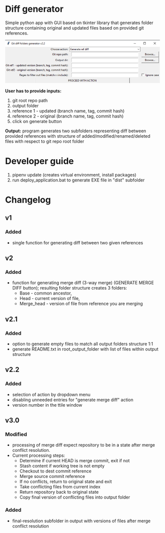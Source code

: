 # Diff generator

Simple python app with GUI based on tkinter library that generates folder structure containing original and updated files based on provided git references.

![Screenshot2023-05-18.png](Screenshot-main.png)

**User has to provide inputs:**
1. git root repo path
2. output folder
3. reference 1 - updated (branch name, tag, commit hash) 
4. reference 2 - original (branch name, tag, commit hash)
5. click on generate button

**Output:** program generates two subfolders representing diff between provided references with structure of added/modified/renamed/deleted files with respect to git repo root folder 

# Developer guide
1. pipenv update (creates virtual environment, install packages)
2. run deploy_application.bat to generate EXE file in "dist" subfolder

# Changelog

## v1

### Added
- single function for generating diff between two given references

## v2

### Added
- function for generating merge diff (3-way merge) (GENERATE MERGE DIFF button); resulting folder structure creates 3 folders:
    - Base - common ancestor, 
    - Head - current version of file, 
    - Merge_head - version of file from reference you are merging

## v2.1

### Added
- option to generate empty files to match all output folders structure 1:1
- generate README.txt in root_output_folder with list of files within output structure

## v2.2

### Added
- selection of action by dropdown menu
- disabling unneeded entries for "generate merge diff" action
- version number in the ttile window

## v3.0

### Modified
- processing of merge diff expect repository to be in a state after merge conflict resolution.
- Current processing steps:
    - Determine if current HEAD is merge commit, exit if not 
    - Stash content if working tree is not empty
    - Checkout to dest commit reference
    - Merge source commit reference
    - If no conflicts, return to original state and exit
    - Take conflicting files from current index
    - Return repository back to original state
    - Copy final version of conflicting files into output folder

### Added
- final-resolution subfolder in output with versions of files after merge conflict resolution